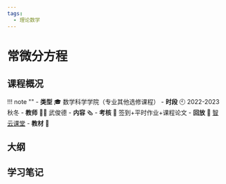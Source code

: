 ```yaml
---
tags:
  - 理论数学
---
```


# 常微分方程

## 课程概况
!!! note ""
    - **类型** 🎓 数学科学学院（专业其他选修课程）
    - **时段** 🕙 2022-2023 秋冬
    - **教师** 🧑‍🏫 武俊德
    - **内容** 🗞️ 
    - **考核** 📝 签到+平时作业+课程论文
    - **回放** 🔗 [智云课堂]()
    - **教材** 📙 

## 大纲

## 学习笔记